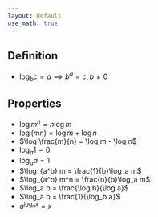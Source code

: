 ```yaml
---
layout: default
use_math: true
---
```


## Definition

- $\log_b c = a \implies b^a = c, b \not= 0$

## Properties

- $\log m^n = n \log m$
- $\log (mn) = \log m  + \log n$
- $\log \frac{m}{n} = \log m - \log n$
- $\log_a 1 = 0$
- $\log_a a = 1$
- $\log_{a^b} m = \frac{1}{b}\log_a m$
- $\log_{a^b} m^n = \frac{n}{b}\log_a m$
- $\log_a b = \frac{\log b}{\log a}$
- $\log_a b = \frac{1}{\log_b a}$
- $a^{\log_a x} = x$